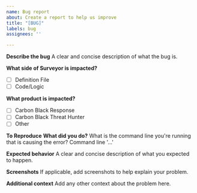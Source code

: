 ```yaml
---
name: Bug report
about: Create a report to help us improve
title: "[BUG]"
labels: bug
assignees: ''

---
```


**Describe the bug**
A clear and concise description of what the bug is.

**What side of Surveyor is impacted?**
- [ ] Definition File
- [ ] Code/Logic

**What product is impacted?**
- [ ] Carbon Black Response
- [ ] Carbon Black Threat Hunter
- [ ] Other

**To Reproduce**
**What did you do?**
What is the command line you're running that is causing the error? 
Command line '...'

**Expected behavior**
A clear and concise description of what you expected to happen.

**Screenshots**
If applicable, add screenshots to help explain your problem.

**Additional context**
Add any other context about the problem here.
